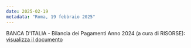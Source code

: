 ```yaml
---
date: 2025-02-19
metadata: "Roma, 19 febbraio 2025"
---
```


BANCA D'ITALIA - Bilancia dei Pagamenti Anno 2024 (a cura di RISORSE): <a href="/assets/2025-02-19-bdp-2024.pdf" target="_blank">visualizza il documento</a>
